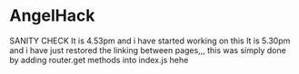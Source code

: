 # AngelHack

SANITY CHECK
It is 4.53pm and i have started working on this
It is 5.30pm and i have just restored the linking between pages,,, this was simply done by adding router.get methods into index.js hehe
